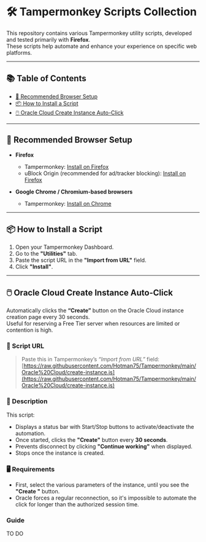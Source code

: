 # 🛠️ Tampermonkey Scripts Collection

This repository contains various Tampermonkey utility scripts, developed and tested primarily with **Firefox**.  
These scripts help automate and enhance your experience on specific web platforms.

---

## 📚 Table of Contents

- [🔧 Recommended Browser Setup](#-recommended-browser-setup)
- [📦 How to Install a Script](#-how-to-install-a-script)
- [🖱️ Oracle Cloud Create Instance Auto-Click](#-oracle-cloud-create-instance-auto-click)

---

## 🔧 Recommended Browser Setup

- **Firefox**  
  - Tampermonkey: [Install on Firefox](https://addons.mozilla.org/fr/firefox/addon/tampermonkey/)  
  - uBlock Origin (recommended for ad/tracker blocking): [Install on Firefox](https://addons.mozilla.org/fr/firefox/addon/ublock-origin/)

- **Google Chrome / Chromium-based browsers**  
  - Tampermonkey: [Install on Chrome](https://chromewebstore.google.com/detail/tampermonkey/dhdgffkkebhmkfjojejmpbldmpobfkfo)

---

## 📦 How to Install a Script

1. Open your Tampermonkey Dashboard.  
2. Go to the **"Utilities"** tab.  
3. Paste the script URL in the **"Import from URL"** field.  
4. Click **"Install"**.

---

## 🖱️ Oracle Cloud Create Instance Auto-Click

Automatically clicks the **“Create”** button on the Oracle Cloud instance creation page every 30 seconds.  
Useful for reserving a Free Tier server when resources are limited or contention is high.

### 🔗 Script URL

> Paste this in Tampermonkey’s *“Import from URL”* field:  
> [https://raw.githubusercontent.com/Hotman75/Tampermonkey/main/Oracle%20Cloud/create-instance.js](https://raw.githubusercontent.com/Hotman75/Tampermonkey/main/Oracle%20Cloud/create-instance.js)

### 📄 Description

This script:

- Displays a status bar with Start/Stop buttons to activate/deactivate the automation.
- Once started, clicks the **"Create"** button every **30 seconds**.
- Prevents disconnect by clicking **"Continue working"** when displayed.
- Stops once the instance is created.

### 🖥️ Requirements

- First, select the various parameters of the instance, until you see the **"Create "** button.
- Oracle forces a regular reconnection, so it's impossible to automate the click for longer than the authorized session time.

### Guide

TO DO
